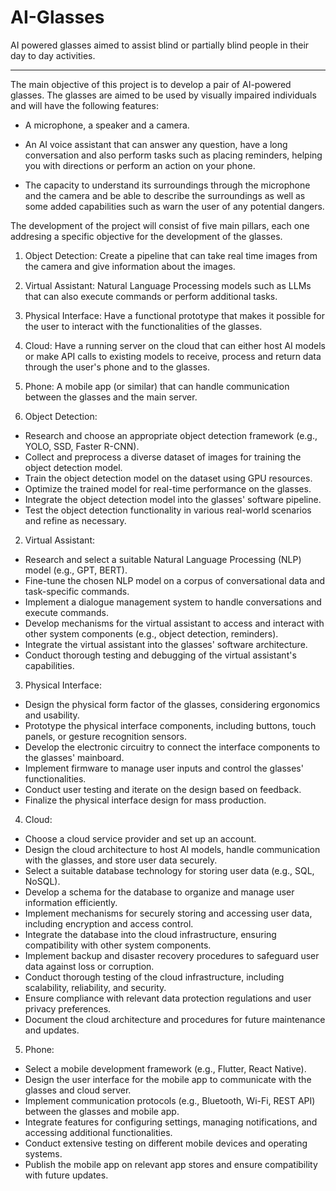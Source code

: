 # AI-Glasses
AI powered glasses aimed to assist blind or partially blind people in their day to day activities.

---

The main objective of this project is to develop a pair of AI-powered glasses. The glasses are aimed to be used by visually impaired individuals and will have the following features:

* A microphone, a speaker and a camera.

* An AI voice assistant that can answer any question, have a long conversation and also perform tasks such as placing reminders, helping you with directions or perform an action on your phone.

* The capacity to understand its surroundings through the microphone and the camera and be able to describe the surroundings as well as some added capabilities such as warn the user of any potential dangers.


The development of the project will consist of five main pillars, each one addresing a specific objective for the development of the glasses.

1. Object Detection: Create a pipeline that can take real time images from the camera and give information about the images.

2. Virtual Assistant: Natural Language Processing models such as LLMs that can also execute commands or perform additional tasks.

3. Physical Interface: Have a functional prototype that makes it possible for the user to interact with the functionalities of the glasses.

4. Cloud: Have a running server on the cloud that can either host AI models or make API calls to existing models to receive, process and return data through the user's phone and to the glasses.

5. Phone: A mobile app (or similar) that can handle communication between the glasses and the main server.

1. Object Detection:

* Research and choose an appropriate object detection framework (e.g., YOLO, SSD, Faster R-CNN).
* Collect and preprocess a diverse dataset of images for training the object detection model.
* Train the object detection model on the dataset using GPU resources.
* Optimize the trained model for real-time performance on the glasses.
* Integrate the object detection model into the glasses' software pipeline.
* Test the object detection functionality in various real-world scenarios and refine as necessary.

2. Virtual Assistant:

* Research and select a suitable Natural Language Processing (NLP) model (e.g., GPT, BERT).
* Fine-tune the chosen NLP model on a corpus of conversational data and task-specific commands.
* Implement a dialogue management system to handle conversations and execute commands.
* Develop mechanisms for the virtual assistant to access and interact with other system components (e.g., object detection, reminders).
* Integrate the virtual assistant into the glasses' software architecture.
* Conduct thorough testing and debugging of the virtual assistant's capabilities.

3. Physical Interface:

* Design the physical form factor of the glasses, considering ergonomics and usability.
* Prototype the physical interface components, including buttons, touch panels, or gesture recognition sensors.
* Develop the electronic circuitry to connect the interface components to the glasses' mainboard.
* Implement firmware to manage user inputs and control the glasses' functionalities.
* Conduct user testing and iterate on the design based on feedback.
* Finalize the physical interface design for mass production.

4. Cloud:

* Choose a cloud service provider and set up an account.
* Design the cloud architecture to host AI models, handle communication with the glasses, and store user data securely.
* Select a suitable database technology for storing user data (e.g., SQL, NoSQL).
* Develop a schema for the database to organize and manage user information efficiently.
* Implement mechanisms for securely storing and accessing user data, including encryption and access control.
* Integrate the database into the cloud infrastructure, ensuring compatibility with other system components.
* Implement backup and disaster recovery procedures to safeguard user data against loss or corruption.
* Conduct thorough testing of the cloud infrastructure, including scalability, reliability, and security.
* Ensure compliance with relevant data protection regulations and user privacy preferences.
* Document the cloud architecture and procedures for future maintenance and updates.

5. Phone:

* Select a mobile development framework (e.g., Flutter, React Native).
* Design the user interface for the mobile app to communicate with the glasses and cloud server.
* Implement communication protocols (e.g., Bluetooth, Wi-Fi, REST API) between the glasses and mobile app.
* Integrate features for configuring settings, managing notifications, and accessing additional functionalities.
* Conduct extensive testing on different mobile devices and operating systems.
* Publish the mobile app on relevant app stores and ensure compatibility with future updates.
